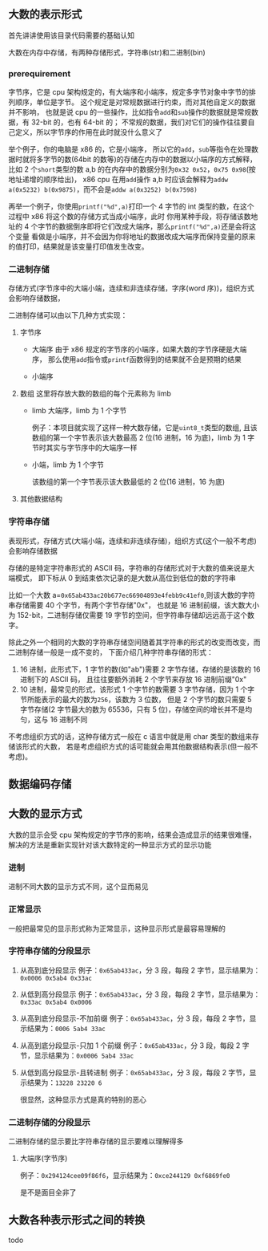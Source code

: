 ## 大数的表示形式

首先讲讲使用该目录代码需要的基础认知

大数在内存中存储，有两种存储形式，字符串(str)和二进制(bin)

### prerequirement

字节序，它是 cpu 架构规定的，有大端序和小端序，规定多字节对象中字节的排列顺序，单位是字节。
这个规定是对常规数据进行约束，而对其他自定义的数据并不影响，
也就是说 cpu 的一些操作，比如指令`add`和`sub`操作的数据就是常规数据，有 32-bit 的，也有 64-bit 的；
不常规的数据，我们对它们的操作往往要自己定义，所以字节序的作用在此时就没什么意义了

举个例子，你的电脑是 x86 的，它是小端序，
所以它的`add`，`sub`等指令在处理数据时就将多字节的数(64bit 的数等)的存储在内存中的数据以小端序的方式解释，
比如 2 个`short`类型的数 a,b 的在内存中的数据分别为`0x32 0x52`，`0x75 0x98`(按地址递增的顺序给出)，
x86 cpu 在用`add`操作 a,b 时应该会解释为`addw a(0x5232) b(0x9875)`，而不会是`addw a(0x3252) b(0x7598)`

再举一个例子，你使用`printf("%d",a)`打印一个 4 字节的 int 类型的数，在这个过程中 x86 将这个数的存储方式当成小端序，此时
你用某种手段，将存储该数地址的 4 个字节的数据倒序即将它们改成大端序，那么`printf("%d",a)`还是会将这个变量
看做是小端序，并不会因为你将地址的数据改成大端序而保持变量的原来的值打印，结果就是该变量打印值发生改变。

### 二进制存储

存储方式(字节序中的大端小端，连续和非连续存储，字序(word 序))，组织方式会影响存储数据，

二进制存储可以由以下几种方式实现：

1. 字节序

   - 大端序
     由于 x86 规定的字节序的小端序，如果大数的字节序硬是大端序，
     那么使用`add`指令或`printf`函数得到的结果就不会是预期的结果

   - 小端序

2. 数组
   这里将存放大数的数组的每个元素称为 limb

   - limb 大端序，limb 为 1 个字节

     例子：本项目就实现了这样一种大数存储，它是`uint8_t`类型的数组,
     且该数组的第一个字节表示该大数最高 2 位(16 进制，16 为底)，limb 为 1 字节时其实与字节序中的大端序一样

   - 小端，limb 为 1 个字节

     该数组的第一个字节表示该大数最低的 2 位(16 进制，16 为底)

3. 其他数据结构

### 字符串存储

表现形式，存储方式(大端小端，连续和非连续存储)，组织方式(这个一般不考虑)会影响存储数据

存储的是特定字符串形式的 ASCII 码，字符串的存储形式对于大数的值来说是大端模式，
即下标从 0 到结束依次记录的是大数从高位到低位的数的字符串

比如一个大数 a=`0x65ab433ac20b677ec66904893e4febb9c41ef0`,则该大数的字符串存储需要 40 个字节，有两个字节存储"0x"，
也就是 16 进制前缀，该大数大小为 152-bit，二进制存储仅需要 19 字节的空间，但字符串存储却远远高于这个数字。

除此之外一个相同的大数的字符串存储空间随着其字符串的形式的改变而改变，而二进制存储一般是一成不变的，
下面介绍几种字符串存储的形式：

1. 16 进制，此形式下，1 字节的数(如"ab")需要 2 字节存储，存储的是该数的 16 进制下的 ASCII 码，
   且往往要额外消耗 2 个字节来存放 16 进制前缀"0x"
2. 10 进制，最常见的形式，该形式 1 个字节的数需要 3 字节存储，因为 1 个字节所能表示的最大的数为`256`，该数为 3 位数，
   但是 2 个字节的数只需要 5 字节存储(2 字节最大的数为 65536，只有 5 位)，存储空间的增长并不是均匀，这与 16 进制不同

不考虑组织方式的话，这种存储方式一般在 c 语言中就是用 char 类型的数组来存储该形式的大数，
若是考虑组织方式的话可能就会用其他数据结构表示(但一般不考虑)。

## 数据编码存储

## 大数的显示方式

大数的显示会受 cpu 架构规定的字节序的影响，结果会造成显示的结果很难懂，解决的方法是重新实现针对该大数特定的一种显示方式的显示功能

### 进制

进制不同大数的显示方式不同，这个显而易见

### 正常显示

一般把最常见的显示形式称为正常显示，这种显示形式是最容易理解的

### 字符串存储的分段显示

1. 从高到底分段显示
   例子：`0x65ab433ac`，分 3 段，每段 2 字节，显示结果为：`0x0006 0x5ab4 0x33ac`

2. 从低到高分段显示
   例子：`0x65ab433ac`，分 3 段，每段 2 字节，显示结果为：`0x33ac 0x5ab4 0x0006`

3. 从高到底分段显示-不加前缀
   例子：`0x65ab433ac`，分 3 段，每段 2 字节，显示结果为：`0006 5ab4 33ac`

4. 从高到底分段显示-只加 1 个前缀
   例子：`0x65ab433ac`，分 3 段，每段 2 字节，显示结果为：`0x0006 5ab4 33ac`

5. 从低到高分段显示-且转进制
   例子：`0x65ab433ac`，分 3 段，每段 2 字节，显示结果为：`13228 23220 6`

   很显然，这种显示方式是真的特别的恶心

### 二进制存储的分段显示

二进制存储的显示要比字符串存储的显示要难以理解得多

1. 大端序(字节序)

   例子：`0x294124cee09f86f6`，显示结果为：`0xce244129 0xf6869fe0`

   是不是面目全非了

## 大数各种表示形式之间的转换

todo
